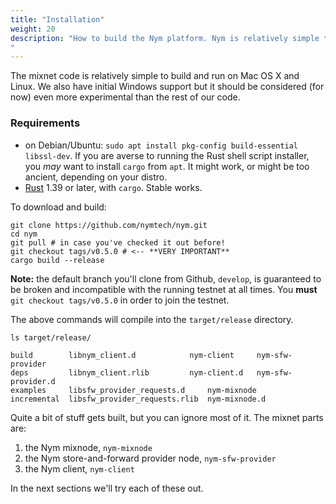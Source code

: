 ```yaml
---
title: "Installation"
weight: 20
description: "How to build the Nym platform. Nym is relatively simple to build and run on Mac OS X, Linux, and Windows.
"
---
```


The mixnet code is relatively simple to build and run on Mac OS X and Linux. We also have initial Windows support but it should be considered (for now) even more experimental than the rest of our code.

### Requirements

* on Debian/Ubuntu: `sudo apt install pkg-config build-essential libssl-dev`. If you are averse to running the Rust shell script installer,  you *may* want to install `cargo` from `apt`. It might work, or might be too ancient, depending on your distro. 
* [Rust](https://www.rust-lang.org/) 1.39 or later, with `cargo`. Stable works. 

To download and build:

```shell
git clone https://github.com/nymtech/nym.git
cd nym
git pull # in case you've checked it out before!
git checkout tags/v0.5.0 # <-- **VERY IMPORTANT**
cargo build --release
```

**Note:** the default branch you'll clone from Github, `develop`, is guaranteed to be broken and incompatible with the running testnet at all times. You **must** `git checkout tags/v0.5.0` in order to join the testnet.

The above commands will compile into the `target/release` directory.

```shell
ls target/release/

build	     libnym_client.d		    nym-client	   nym-sfw-provider
deps	     libnym_client.rlib		    nym-client.d   nym-sfw-provider.d
examples     libsfw_provider_requests.d     nym-mixnode
incremental  libsfw_provider_requests.rlib  nym-mixnode.d

```

Quite a bit of stuff gets built, but you can ignore most of it. The mixnet parts are:

1. the Nym mixnode, `nym-mixnode`
2. the Nym store-and-forward provider node, `nym-sfw-provider`
3. the Nym client, `nym-client`

In the next sections we'll try each of these out.
